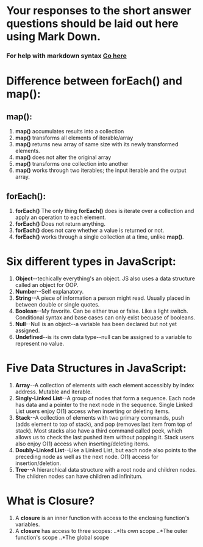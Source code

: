 # Your responses to the short answer questions should be laid out here using Mark Down.
### For help with markdown syntax [Go here](https://github.com/adam-p/markdown-here/wiki/Markdown-Cheatsheet)

# Difference between **forEach()** and **map()**:
## **map()**:
1. **map()** accumulates results into a collection 
2. **map()** transforms all elements of iterable/array
3. **map()** returns new array of same size with its newly transformed elements.
4. **map()** does not alter the original array
5. **map()** transforms one collection into another
6. **map()** works through two iterables; the input iterable and the output array.

## **forEach()**:
1. **forEach()** The only thing **forEach()** does is iterate over a collection and apply an operation to each element.
2. **forEach()** Does not return anything. 
3. **forEach()** does not care whether a value is returned or not.
4. **forEach()** works through a single collection at a time, unlike **map()**.


# Six different types in JavaScript:
1. **Object**--techically everything's an object. JS also uses a data structure called an object for OOP.
2. **Number**--Self explanatory.
3. **String**--A piece of information a person might read. Usually placed in between double or single quotes.
4. **Boolean**--My favorite. Can be either true or false. Like a light switch. Conditional syntax and base cases can only exist becuase of booleans.
5. **Null**--Null is an object--a variable has been declared but not yet assigned.
6. **Undefined**--is its own data type--null can be assigned to a variable to represent no value.


# Five Data Structures in JavaScript:
1. **Array**--A collection of elements with each element accessibly by index address. Mutable and iterable. 
2. **Singly-Linked List**--A group of nodes that form a sequence. Each node has data and a pointer to the next node in the sequence. Single Linked List users enjoy O(1) access when inserting or deleting items.
3. **Stack**--A collection of elements with two primary commands, push (adds element to top of stack), and pop (removes last item from top of stack). Most stacks also have a third command called peek, which allows us to check the last pushed item without popping it. Stack users also enjoy O(1) access when inserting/deleting items.
4. **Doubly-Linked List**--Like a Linked List, but each node also points to the preceding node as well as the next node. O(1) access for insertion/deletion.
5. **Tree**--A hierarchical data structure with a root node and children nodes. The children nodes can have children ad infinitum.

# What is Closure?
1. A **closure** is an inner function with access to the enclosing function's variables. 
2. A **closure** has access to three scopes:
..*Its own scope
..*The outer function's scope
..*The global scope
